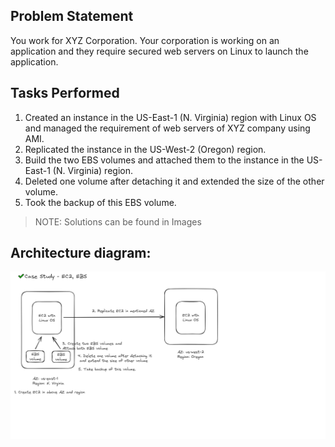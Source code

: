 ## Problem Statement

You work for XYZ Corporation. Your corporation is working on an application and they require secured web servers on Linux to launch the application.

## Tasks Performed

1. Created an instance in the US-East-1 (N. Virginia) region with Linux OS and managed the requirement of web servers of XYZ company using AMI.
2. Replicated the instance in the US-West-2 (Oregon) region.
3. Build the two EBS volumes and attached them to the instance in the US-East-1 (N. Virginia) region.
4. Deleted one volume after detaching it and extended the size of the other volume.
5. Took the backup of this EBS volume.

> NOTE: Solutions can be found in Images

## Architecture diagram:

![Architecture Diagram of the Scenario](architecture-diagram.png)
